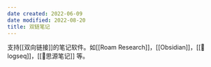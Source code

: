 ```yaml
---
date created: 2022-06-09
date modified: 2022-08-20
title: 双链笔记
---
```


支持[[双向链接]]的笔记软件。如[[Roam Research]]，[[Obsidian]]，[[🤖logseq]]，[[🤖思源笔记]] 等。
